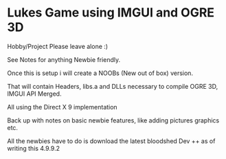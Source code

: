 # Lukes Game using IMGUI and OGRE 3D
Hobby/Project
Please leave alone :)

See Notes for anything Newbie friendly.

Once this is setup i will create a NOOBs (New out of box) version.

That will contain Headers, libs.a and DLLs necessary to compile OGRE 3D,
IMGUI API Merged.

All using the Direct X 9 implementation 

Back up with notes on basic newbie features, like adding pictures graphics etc.

All the newbies have to do is download the latest bloodshed Dev ++ as of writing this 4.9.9.2




